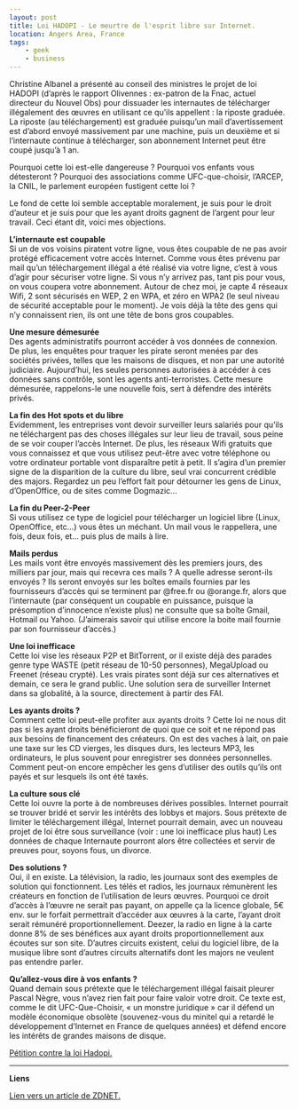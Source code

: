 ```yaml
---
layout: post
title: Loi HADOPI - Le meurtre de l'esprit libre sur Internet.
location: Angers Area, France
tags:
    - geek
    - business
---
```


Christine Albanel a présenté au conseil des ministres le projet de loi HADOPI (d’après le rapport Olivennes : ex-patron de la Fnac, actuel directeur du Nouvel Obs) pour dissuader les internautes de télécharger illégalement des œuvres en utilisant ce qu’ils appellent : la riposte graduée. La riposte (au téléchargement) est graduée puisqu’un mail d’avertissement est d’abord envoyé massivement par une machine, puis un deuxième et si l’internaute continue à télécharger, son abonnement Internet peut être coupé jusqu’à 1 an.  


Pourquoi cette loi est-elle dangereuse ? Pourquoi vos enfants vous détesteront ? Pourquoi des associations comme UFC-que-choisir, l’ARCEP, la CNIL, le parlement européen fustigent cette loi ?  


Le fond de cette loi semble acceptable moralement, je suis pour le droit d’auteur et je suis pour que les ayant droits gagnent de l’argent pour leur travail. Ceci étant dit, voici mes objections.  


**L’internaute est coupable**  
Si un de vos voisins piratent votre ligne, vous êtes coupable de ne pas avoir protégé efficacement votre accès Internet. Comme vous êtes prévenu par mail qu’un téléchargement illégal a été réalisé via votre ligne, c’est à vous d’agir pour sécuriser votre ligne. Si vous n’y arrivez pas, tant pis pour vous, on vous coupera votre abonnement. Autour de chez moi, je capte 4 réseaux Wifi, 2 sont sécurisés en WEP, 2 en WPA, et zéro en WPA2 (le seul niveau de sécurité acceptable pour le moment). Je vois déjà la tête des gens qui n’y connaissent rien, ils ont une tête de bons gros coupables.  


**Une mesure démesurée**  
Des agents administratifs pourront accéder à vos données de connexion. De plus, les enquêtes pour traquer les pirate seront menées par des sociétés privées, telles que les maisons de disques, et non par une autorité judiciaire. Aujourd’hui, les seules personnes autorisées à accéder à ces données sans contrôle, sont les agents anti-terroristes. Cette mesure démesurée, rappelons-le une nouvelle fois, sert à défendre des intérêts privés.  


**La fin des Hot spots et du libre**  
Evidemment, les entreprises vont devoir surveiller leurs salariés pour qu’ils ne téléchargent pas des choses illégales sur leur lieu de travail, sous peine de se voir couper l’accès Internet. De plus, les réseaux Wifi gratuits que vous connaissez et que vous utilisez peut-être avec votre téléphone ou votre ordinateur portable vont disparaître petit à petit. Il s’agira d’un premier signe de la disparition de la culture du libre, seul vrai concurrent crédible des majors. Regardez un peu l’effort fait pour détourner les gens de Linux, d’OpenOffice, ou de sites comme Dogmazic…  


**La fin du Peer-2-Peer**  
Si vous utilisez ce type de logiciel pour télécharger un logiciel libre (Linux, OpenOffice, etc…) vous êtes un méchant. Un mail vous le rappellera, une fois, deux fois, et… puis plus de mails à lire.  


**Mails perdus**  
Les mails vont être envoyés massivement dès les premiers jours, des milliers par jour, mais qui recevra ces mails ? A quelle adresse seront-ils envoyés ? Ils seront envoyés sur les boîtes emails fournies par les fournisseurs d’accès qui se terminent par @free.fr ou @orange.fr, alors que l’internaute (par conséquent un coupable en puissance, puisque la présomption d’innocence n’existe plus) ne consulte que sa boîte Gmail, Hotmail ou Yahoo. (J’aimerais savoir qui utilise encore la boite mail fournie par son fournisseur d’accès.)  


**Une loi inefficace**  
Cette loi vise les réseaux P2P et BitTorrent, or il existe déjà des parades genre type WASTE (petit réseau de 10-50 personnes), MegaUpload ou Freenet (réseau crypté). Les vrais pirates sont déjà sur ces alternatives et demain, ce sera le grand public. Une solution sera de surveiller Internet dans sa globalité, à la source, directement à partir des FAI.  


**Les ayants droits ?**  
Comment cette loi peut-elle profiter aux ayants droits ? Cette loi ne nous dit pas si les ayant droits bénéficieront de quoi que ce soit et ne répond pas aux besoins de financement des créateurs. On est des vaches à lait, on paie une taxe sur les CD vierges, les disques durs, les lecteurs MP3, les ordinateurs, le plus souvent pour enregistrer ses données personnelles. Comment peut-on encore empêcher les gens d’utiliser des outils qu’ils ont payés et sur lesquels ils ont été taxés.  


**La culture sous clé**  
Cette loi ouvre la porte à de nombreuses dérives possibles. Internet pourrait se trouver bridé et servir les intérêts des lobbys et majors. Sous prétexte de limiter le téléchargement illégal, Internet pourrait demain, avec un nouveau projet de loi être sous surveillance (voir : une loi inefficace plus haut) Les données de chaque Internaute pourront alors être collectées et servir de preuves pour, soyons fous, un divorce.  


**Des solutions ?**  
Oui, il en existe. La télévision, la radio, les journaux sont des exemples de solution qui fonctionnent. Les télés et radios, les journaux rémunèrent les créateurs en fonction de l’utilisation de leurs œuvres. Pourquoi ce droit d’accès à l’œuvre ne serait pas payant, on appelle ça la licence globale, 5€ env. sur le forfait permettrait d’accéder aux œuvres à la carte, l’ayant droit serait rémunéré proportionnellement. Deezer, la radio en ligne à la carte donne 8% de ses bénéfices aux ayant droits proportionnellement aux écoutes sur son site. D’autres circuits existent, celui du logiciel libre, de la musique libre sont d’autres circuits alternatifs dont les majors ne veulent pas entendre parler.  


**Qu’allez-vous dire à vos enfants ?**  
Quand demain sous prétexte que le téléchargement illégal faisait pleurer Pascal Nègre, vous n’avez rien fait pour faire valoir votre droit. Ce texte est, comme le dit UFC-Que-Choisir, « un monstre juridique » car il défend un modèle économique obsolète (souvenez-vous du minitel qui a retardé le développement d’Internet en France de quelques années) et défend encore les intérêts de grandes maisons de disque.  


<a href="http://www.svmlemag.fr/petition_riposte_graduee#signer" hreflang="fr">Pétition contre la loi Hadopi.</a>  
  


* * *

**Liens**  


<a href="http://www.zdnet.fr/actualites/internet/0,39020774,39381809,00.htm" hreflang="fr">Lien vers un article de ZDNET.</a>
